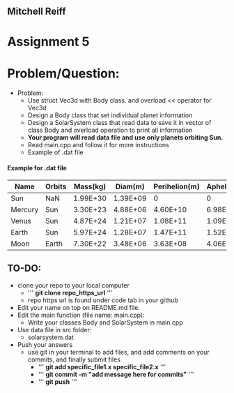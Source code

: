 ## Mitchell Reiff

# Assignment 5


# Problem/Question:
- Problem:
  - Use struct Vec3d with Body class. and overload << operator for Vec3d 
  - Design a Body class that set individual planet information 
  - Design a SolarSystem class that read data to save it in vector of class Body and overload operation to print all information 
  - **Your program will read data file and use only planets orbiting Sun.**
  - Read main.cpp and follow it for more instructions
  - Example of .dat file 
  
#### Example for .dat file
| Name    | Orbits | Mass(kg) | Diam(m)  | Perihelion(m) | Aphelion(m) | orbPeriod(days) | rotationalPeriod(hours) | axialtilt(deg) | orbinclin(deg) |
| ------- | ------ | -------- | -------- | ------------- | ----------- | --------------- | ----------------------- | -------------- | -------------- |
| Sun     | NaN    | 1.99E+30 | 1.39E+09 | 0             | 0           | 0               | 587.28                  | 0              | 0              |
| Mercury | Sun    | 3.30E+23 | 4.88E+06 | 4.60E+10      | 6.98E+10    | 88              | 1407.6                  | 0.01           | 7              |
| Venus   | Sun    | 4.87E+24 | 1.21E+07 | 1.08E+11      | 1.09E+11    | 224.7           | \-5832.5                | 177.4          | 3.4            |
| Earth   | Sun    | 5.97E+24 | 1.28E+07 | 1.47E+11      | 1.52E+11    | 365.2425        | 23.9                    | 23.4           | 0              |
| Moon    | Earth  | 7.30E+22 | 3.48E+06 | 3.63E+08      | 4.06E+08    | 27.3            | 655.7                   | 6.7            | 5.1            |

## TO-DO:
  - clone your repo to your local computer
    - ''' <b>git clone repo_https_url</b> '''
    - repo https url is found under code tab in your github
  - Edit your name on top on README.md file.
  - Edit the main function (file name: main.cpp):
    - Write your classes Body and SolarSystem in main.cpp
  - Use data file in src folder:
    - solarsystem.dat
  - Push your answers
    - use git in your terminal to add files, and add comments on your commits, and finally submit files
      - ''' <b>git add specific_file1.x specific_file2.x</b> '''
      - ''' <b>git commit -m "add message here for commits"</b> '''
      - ''' <b>git push</b> ''' 
     
    
      
    
